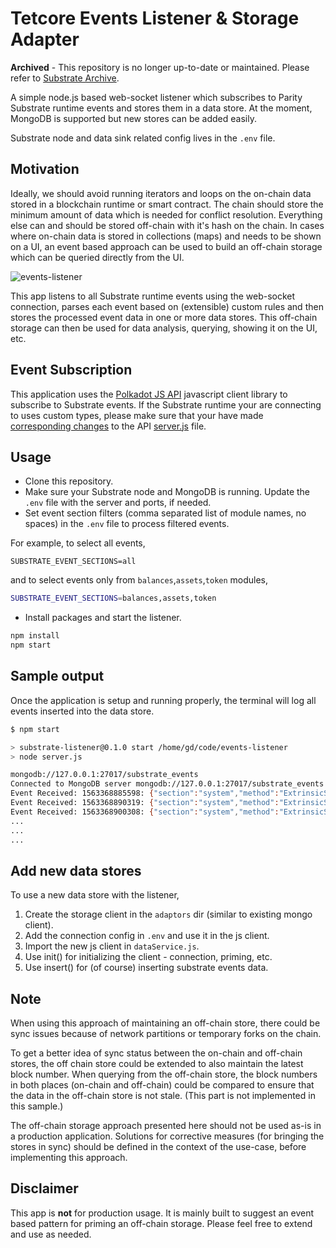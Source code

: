 # Tetcore Events Listener & Storage Adapter

**Archived** - This repository is no longer up-to-date or maintained. Please refer to [Substrate Archive](https://github.com/paritytech/substrate-archive).

A simple node.js based web-socket listener which subscribes to Parity Substrate runtime events and stores them in a data store. At the moment, MongoDB is supported but new stores can be added easily.

Substrate node and data sink related config lives in the `.env` file.

## Motivation

Ideally, we should avoid running iterators and loops on the on-chain data stored in a blockchain runtime or smart contract. The chain should store the minimum amount of data which is needed for conflict resolution. Everything else can and should be stored off-chain with it's hash on the chain. In cases where on-chain data is stored in collections (maps) and needs to be shown on a UI, an event based approach can be used to build an off-chain storage which can be queried directly from the UI.

![events-listener](./img/substrate-listener.png)

This app listens to all Substrate runtime events using the web-socket connection, parses each event based on (extensible) custom rules and then stores the processed event data in one or more data stores. This off-chain storage can then be used for data analysis, querying, showing it on the UI, etc.

## Event Subscription

This application uses the [Polkadot JS API](https://github.com/polkadot-js/api) javascript client library to subscribe to Substrate events. If the Substrate runtime your are connecting to uses custom types, please make sure that your have made [corresponding changes](https://polkadot.js.org/api/api/#registering-custom-types) to the API  [server.js](./server.js) file.

## Usage

* Clone this repository.
* Make sure your Substrate node and MongoDB is running. Update the `.env` file with the server and ports, if needed.
* Set event section filters (comma separated list of module names, no spaces) in the `.env` file to process filtered events.

For example, to select all events,

```env
SUBSTRATE_EVENT_SECTIONS=all
```

and to select events only from `balances`,`assets`,`token` modules,

```bash
SUBSTRATE_EVENT_SECTIONS=balances,assets,token
```

* Install packages and start the listener.

```bash
npm install
npm start
```

## Sample output

Once the application is setup and running properly, the terminal will log all events inserted into the data store.

```bash
$ npm start

> substrate-listener@0.1.0 start /home/gd/code/events-listener
> node server.js

mongodb://127.0.0.1:27017/substrate_events
Connected to MongoDB server mongodb://127.0.0.1:27017/substrate_events
Event Received: 1563368885598: {"section":"system","method":"ExtrinsicSuccess","meta":"[ An extrinsic completed successfully.]","data":"[]"}
Event Received: 1563368890319: {"section":"system","method":"ExtrinsicSuccess","meta":"[ An extrinsic completed successfully.]","data":"[]"}
Event Received: 1563368900308: {"section":"system","method":"ExtrinsicSuccess","meta":"[ An extrinsic completed successfully.]","data":"[]"}
...
...
...
```

## Add new data stores

To use a new data store with the listener,

1. Create the storage client in the `adaptors` dir (similar to existing mongo client).
2. Add the connection config in `.env` and use it in the js client.
3. Import the new js client in `dataService.js`.
4. Use init() for initializing the client - connection, priming, etc.
5. Use insert() for (of course) inserting substrate events data.

## Note

When using this approach of maintaining an off-chain store, there could be sync issues because of network partitions or temporary forks on the chain.

To get a better idea of sync status between the on-chain and off-chain stores, the off chain store could be extended to also maintain the latest block number. When querying from the off-chain store, the block numbers in both places (on-chain and off-chain) could be compared to ensure that the data in the off-chain store is not stale. (This part is not implemented in this sample.)

The off-chain storage approach presented here should not be used as-is in a production application. Solutions for corrective measures (for bringing the stores in sync) should be defined in the context of the use-case, before implementing this approach.

## Disclaimer

This app is **not** for production usage. It is mainly built to suggest an event based pattern for priming an off-chain storage. Please feel free to extend and use as needed.
